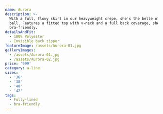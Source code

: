```yaml
---
name: Aurora
description: >-
  With a full, flowy skirt in our heavyweight crepe, she's the belle of any
  ball. Features a fitted top with v-neck and a full back coverage, she's also
  bra-friendly.
detailsAndFit:
  - 100% Polyester
  - Invisible back zipper
featureImage: /assets/Aurora-01.jpg
galleryImages:
  - /assets/Aurora-01.jpg
  - /assets/Aurora-02.jpg
price: '999'
category: a-line
sizes:
  - '36'
  - '38'
  - '40'
  - '42'
tags:
  - Fully-lined
  - bra-friendly
---
```



